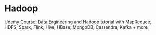 # Hadoop
Udemy Course: Data Engineering and Hadoop tutorial with MapReduce, HDFS, Spark, Flink, Hive, HBase, MongoDB, Cassandra, Kafka + more
